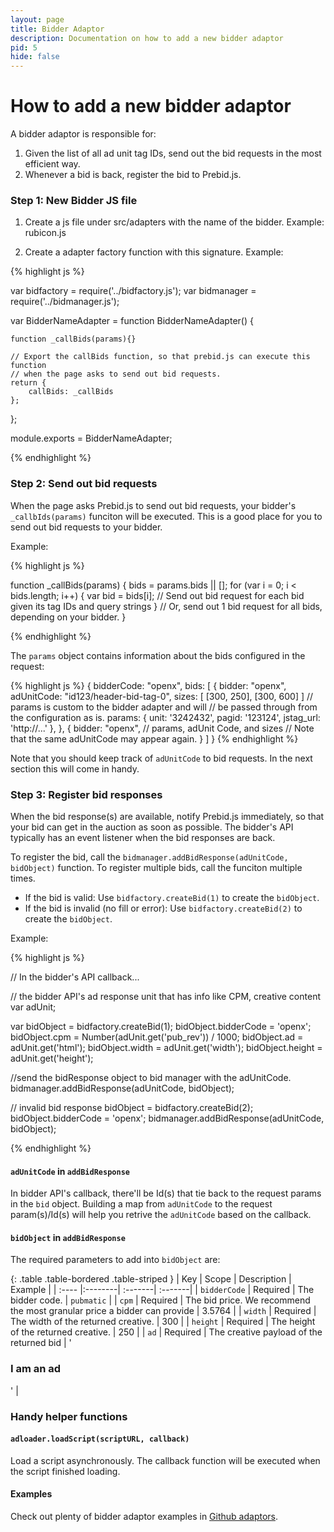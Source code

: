 ```yaml
---
layout: page
title: Bidder Adaptor
description: Documentation on how to add a new bidder adaptor
pid: 5
hide: false
---
```


<div class="bs-docs-section" markdown="1">

# How to add a new bidder adaptor

A bidder adaptor is responsible for:

1. Given the list of all ad unit tag IDs, send out the bid requests in the most efficient way.
2. Whenever a bid is back, register the bid to Prebid.js. 


### Step 1: New Bidder JS file

1. Create a js file under src/adapters with the name of the bidder. Example: rubicon.js

2. Create a adapter factory function with this signature. Example:

{% highlight js %}

var bidfactory = require('../bidfactory.js');
var bidmanager = require('../bidmanager.js');

var BidderNameAdapter = function BidderNameAdapter() {

    function _callBids(params){}

    // Export the callBids function, so that prebid.js can execute this function
    // when the page asks to send out bid requests.
    return {
        callBids: _callBids
    };
};

module.exports = BidderNameAdapter;

{% endhighlight %}



### Step 2: Send out bid requests

When the page asks Prebid.js to send out bid requests, your bidder's `_callbIds(params)` funciton will be executed. This is a good place for you to send out bid requests to your bidder.

Example:

{% highlight js %}

function _callBids(params) {
    bids = params.bids || [];
    for (var i = 0; i < bids.length; i++) {
        var bid = bids[i];
        // Send out bid request for each bid given its tag IDs and query strings
    }
    // Or, send out 1 bid request for all bids, depending on your bidder.
}

{% endhighlight %}

The `params` object contains information about the bids configured in the request:

{% highlight js %}
{
    bidderCode: "openx",
    bids: [
        {
            bidder: "openx",
            adUnitCode: "id123/header-bid-tag-0",
            sizes: [ [300, 250], [300, 600] ]
            // params is custom to the bidder adapter and will
            // be passed through from the configuration as is.
            params: { 
            	unit: '3242432',
                pagid: '123124',
                jstag_url: 'http://...'
            },
        }, {
        	bidder: "openx",
        	// params, adUnit Code, and sizes
        	// Note that the same adUnitCode may appear again.
    	}
    ]
}
{% endhighlight %}

Note that you should keep track of `adUnitCode` to bid requests. In the next section this will come in handy.


### Step 3: Register bid responses

When the bid response(s) are available, notify Prebid.js immediately, so that your bid can get in the auction as soon as possible. The bidder's API typically has an event listener when the bid responses are back.

To register the bid, call the `bidmanager.addBidResponse(adUnitCode, bidObject)` function. To register multiple bids, call the funciton multiple times.

* If the bid is valid: Use `bidfactory.createBid(1)` to create the `bidObject`. 
* If the bid is invalid (no fill or error): Use `bidfactory.createBid(2)` to create the `bidObject`.

Example:

{% highlight js %}

// In the bidder's API callback...

// the bidder API's ad response unit that has info like CPM, creative content
var adUnit;

var bidObject = bidfactory.createBid(1);
bidObject.bidderCode = 'openx';
bidObject.cpm = Number(adUnit.get('pub_rev')) / 1000;
bidObject.ad = adUnit.get('html');
bidObject.width = adUnit.get('width');
bidObject.height = adUnit.get('height');

//send the bidResponse object to bid manager with the adUnitCode.
bidmanager.addBidResponse(adUnitCode, bidObject);

// invalid bid response
bidObject = bidfactory.createBid(2);
bidObject.bidderCode = 'openx';
bidmanager.addBidResponse(adUnitCode, bidObject);

{% endhighlight %}

#### `adUnitCode` in `addBidResponse`

In bidder API's callback, there'll be Id(s) that tie back to the request params in the `bid` object. Building a map from `adUnitCode` to the request param(s)/Id(s) will help you retrive the `adUnitCode` based on the callback.


#### `bidObject` in `addBidResponse`

The required parameters to add into `bidObject` are:

{: .table .table-bordered .table-striped }
|   Key | Scope |    Description     |   Example  |
| :----  |:--------| :-------| :-------|
| `bidderCode` | Required | The bidder code. | `pubmatic` |
| `cpm` | Required | The bid price. We recommend the most granular price a bidder can provide | 3.5764 |
| `width` | Required | The width of the returned creative. | 300 |
| `height` | Required | The height of the returned creative. | 250 |
| `ad` | Required | The creative payload of the returned bid | '<html><h3>I am an ad</h3></html>' |


### Handy helper functions

#### `adloader.loadScript(scriptURL, callback)`

Load a script asynchronously. The callback function will be executed when the script finished loading.

#### Examples

Check out plenty of bidder adaptor examples in [Github adaptors](https://github.com/prebid/Prebid.js/tree/master/src/adapters).

</div>